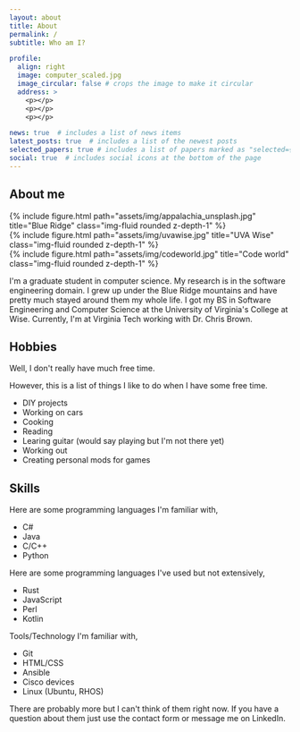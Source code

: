 ```yaml
---
layout: about
title: About
permalink: /
subtitle: Who am I?

profile:
  align: right
  image: computer_scaled.jpg
  image_circular: false # crops the image to make it circular
  address: >
    <p></p>
    <p></p>
    <p></p>

news: true  # includes a list of news items
latest_posts: true  # includes a list of the newest posts
selected_papers: true # includes a list of papers marked as "selected={true}"
social: true  # includes social icons at the bottom of the page
---
```


## About me

<div class="row">
    <div class="col-sm mt-3 mt-md-0">
        {% include figure.html path="assets/img/appalachia_unsplash.jpg" title="Blue Ridge" class="img-fluid rounded z-depth-1" %}
    </div>
    <div class="col-sm mt-3 mt-md-0">
        {% include figure.html path="assets/img/uvawise.jpg" title="UVA Wise" class="img-fluid rounded z-depth-1" %}
    </div>
    <div class="col-sm mt-3 mt-md-0">
        {% include figure.html path="assets/img/codeworld.jpg" title="Code world" class="img-fluid rounded z-depth-1" %}
    </div>
</div>

I'm a graduate student in computer science. My research is in the software engineering domain.
I grew up under the Blue Ridge mountains and have pretty much stayed around them my whole life.
I got my BS in Software Engineering and Computer Science at the University of Virginia's College at Wise.
Currently, I'm at Virginia Tech working with Dr. Chris Brown.

## Hobbies

Well, I don't really have much free time.

However, this is a list of things I like to do when I have some free time.

* DIY projects
* Working on cars
* Cooking
* Reading
* Learing guitar (would say playing but I'm not there yet)
* Working out
* Creating personal mods for games

## Skills

Here are some programming languages I'm familiar with,

* C#
* Java
* C/C++
* Python

Here are some programming languages I've used but not extensively,

* Rust
* JavaScript
* Perl
* Kotlin

Tools/Technology I'm familiar with,

* Git
* HTML/CSS
* Ansible
* Cisco devices
* Linux (Ubuntu, RHOS)

There are probably more but I can't think of them right now. If you have a question about them just use the contact form or message me on LinkedIn.
